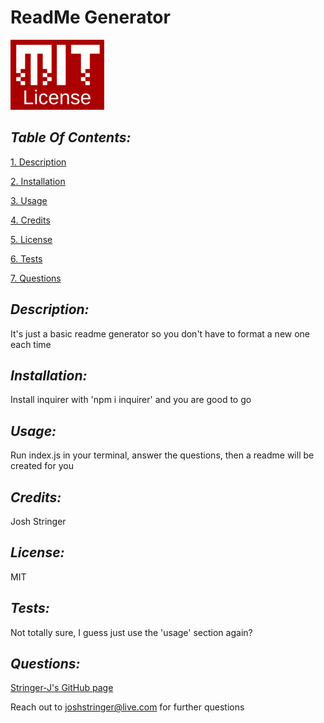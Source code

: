 # ReadMe Generator

![MIT Logo](/mitlicenselogo.png)

## *Table Of Contents:*
[1. Description](#description)

[2. Installation](#installation)

[3. Usage](#usage)

[4. Credits](#credits)

[5. License](#license)

[6. Tests](#tests)

[7. Questions](#questions)

## *Description:* 
It's just a basic readme generator so you don't have to format a new one each time

## *Installation:* 
Install inquirer with 'npm i inquirer' and you are good to go

## *Usage:* 
Run index.js in your terminal, answer the questions, then a readme will be created for you

## *Credits:* 
Josh Stringer

## *License:* 
MIT

## *Tests:*
Not totally sure, I guess just use the 'usage' section again?

## *Questions:*
[Stringer-J's GitHub page](https://github.com/Stringer-J)

Reach out to joshstringer@live.com for further questions